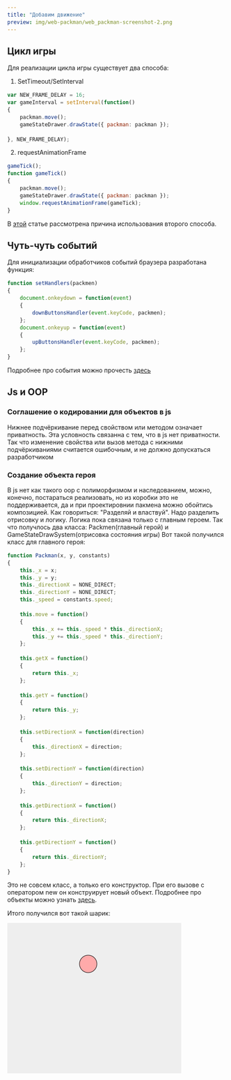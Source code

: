 ```yaml
---
title: "Добавим движение"
preview: img/web-packman/web_packman-screenshot-2.png
---
```


## Цикл игры
Для реализации цикла игры существует два способа:
1) SetTimeout/SetInterval

```js
var NEW_FRAME_DELAY = 16;
var gameInterval = setInterval(function()
{
    packman.move();
    gameStateDrawer.drawState({ packman: packman });

}, NEW_FRAME_DELAY);
```
2) requestAnimationFrame

```js
gameTick();
function gameTick()
{
    packman.move();
    gameStateDrawer.drawState({ packman: packman });
    window.requestAnimationFrame(gameTick);
}
```

В [этой](http://html5.by/blog/what-is-requestanimationframe/) статье рассмотрена причина использования второго способа.

## Чуть-чуть событий

Для инициализации обработчиков событий браузера разработана функция:

```js
function setHandlers(packmen)
{
    document.onkeydown = function(event)
    {
        downButtonsHandler(event.keyCode, packmen);
    };
    document.onkeyup = function(event)
    {
        upButtonsHandler(event.keyCode, packmen);
    };
}
```
Подробнее про события можно прочесть [здесь](https://habrahabr.ru/post/244041/)


## Js и OOP

### Соглашение о кодировании для объектов в js

Нижнее подчёркивание перед свойством или методом означает приватность. Эта условность связанна с тем, что в js нет приватности. Так что изменение свойства или вызов метода с нижними подчёркиваниями считается ошибочным, и не должно допускаться разработчиком

### Создание объекта героя

В js нет как такого oop с полиморфизмом и наследованием, можно, конечно, постараться реализовать, но из коробки это не поддерживается, да и при проектировнии пакмена можно обойтись композицией.
Как говориться: "Разделяй и властвуй". Надо разделить отрисовку и логику. Логика пока связана только с главным героем. Так что получлось два класса: Packmen(главный герой) и GameStateDrawSystem(отрисовка состояния игры)  Вот такой получился класс для главного героя:

```js
function Packman(x, y, constants)
{
    this._x = x;
    this._y = y;
    this._directionX = NONE_DIRECT;
    this._directionY = NONE_DIRECT;
    this._speed = constants.speed;

    this.move = function()
    {
        this._x += this._speed * this._directionX;
        this._y += this._speed * this._directionY;
    };

    this.getX = function()
    {
        return this._x;
    };

    this.getY = function()
    {
        return this._y;
    };

    this.setDirectionX = function(direction)
    {
        this._directionX = direction;
    };

    this.setDirectionY = function(direction)
    {
        this._directionY = direction;
    };

    this.getDirectionX = function()
    {
        return this._directionX;
    };

    this.getDirectionY = function()
    {
        return this._directionY;
    };
}
```

Это не совсем класс, а только его конструктор. При его вызове с оператором new он конструирует новый объект.
Подробнее про объекты можно узнать [здесь](https://habrahabr.ru/post/48542/).

Итого получился вот такой шарик:

![Скриншот](img\web-packman\web_packman-screenshot-2.png)
